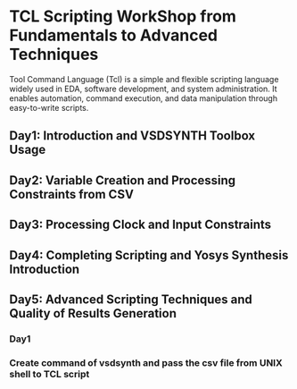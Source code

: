 # TCL Scripting WorkShop from Fundamentals to Advanced Techniques
Tool Command Language (Tcl) is a simple and flexible scripting language widely used in EDA, software development, and system administration. It enables automation, command execution, and data manipulation through easy-to-write scripts.
## Day1: Introduction and VSDSYNTH Toolbox Usage
## Day2: Variable Creation and Processing Constraints from CSV
## Day3: Processing Clock and Input Constraints
## Day4: Completing Scripting and Yosys Synthesis Introduction
## Day5: Advanced Scripting Techniques and Quality of Results Generation
### Day1 
### Create command of vsdsynth and pass the csv file from UNIX shell to TCL script

